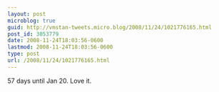 ```yaml
---
layout: post
microblog: true
guid: http://vmstan-tweets.micro.blog/2008/11/24/1021776165.html
post_id: 3053779
date: 2008-11-24T18:03:56-0600
lastmod: 2008-11-24T18:03:56-0600
type: post
url: /2008/11/24/1021776165.html
---
```

57 days until Jan 20. Love it.
